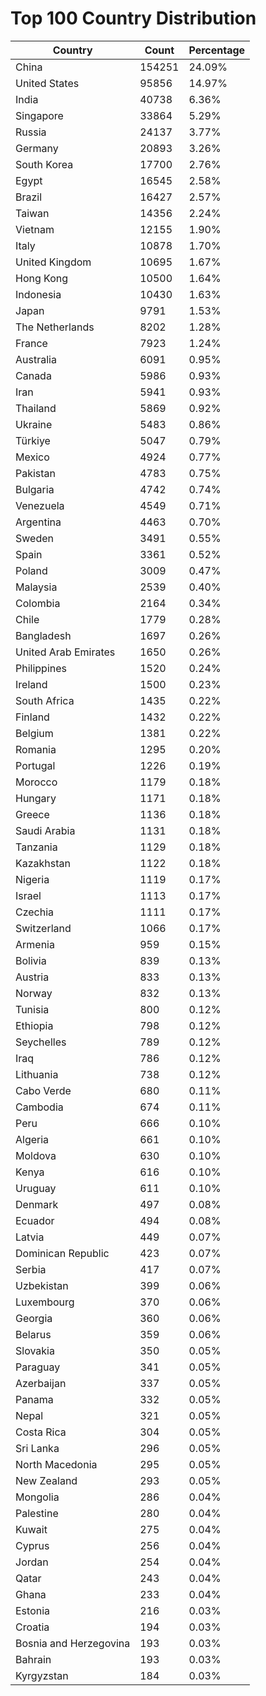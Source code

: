 # Top 100 Country Distribution
| Country | Count | Percentage |
|----|----|----|
| China | 154251 | 24.09% |
| United States | 95856 | 14.97% |
| India | 40738 | 6.36% |
| Singapore | 33864 | 5.29% |
| Russia | 24137 | 3.77% |
| Germany | 20893 | 3.26% |
| South Korea | 17700 | 2.76% |
| Egypt | 16545 | 2.58% |
| Brazil | 16427 | 2.57% |
| Taiwan | 14356 | 2.24% |
| Vietnam | 12155 | 1.90% |
| Italy | 10878 | 1.70% |
| United Kingdom | 10695 | 1.67% |
| Hong Kong | 10500 | 1.64% |
| Indonesia | 10430 | 1.63% |
| Japan | 9791 | 1.53% |
| The Netherlands | 8202 | 1.28% |
| France | 7923 | 1.24% |
| Australia | 6091 | 0.95% |
| Canada | 5986 | 0.93% |
| Iran | 5941 | 0.93% |
| Thailand | 5869 | 0.92% |
| Ukraine | 5483 | 0.86% |
| Türkiye | 5047 | 0.79% |
| Mexico | 4924 | 0.77% |
| Pakistan | 4783 | 0.75% |
| Bulgaria | 4742 | 0.74% |
| Venezuela | 4549 | 0.71% |
| Argentina | 4463 | 0.70% |
| Sweden | 3491 | 0.55% |
| Spain | 3361 | 0.52% |
| Poland | 3009 | 0.47% |
| Malaysia | 2539 | 0.40% |
| Colombia | 2164 | 0.34% |
| Chile | 1779 | 0.28% |
| Bangladesh | 1697 | 0.26% |
| United Arab Emirates | 1650 | 0.26% |
| Philippines | 1520 | 0.24% |
| Ireland | 1500 | 0.23% |
| South Africa | 1435 | 0.22% |
| Finland | 1432 | 0.22% |
| Belgium | 1381 | 0.22% |
| Romania | 1295 | 0.20% |
| Portugal | 1226 | 0.19% |
| Morocco | 1179 | 0.18% |
| Hungary | 1171 | 0.18% |
| Greece | 1136 | 0.18% |
| Saudi Arabia | 1131 | 0.18% |
| Tanzania | 1129 | 0.18% |
| Kazakhstan | 1122 | 0.18% |
| Nigeria | 1119 | 0.17% |
| Israel | 1113 | 0.17% |
| Czechia | 1111 | 0.17% |
| Switzerland | 1066 | 0.17% |
| Armenia | 959 | 0.15% |
| Bolivia | 839 | 0.13% |
| Austria | 833 | 0.13% |
| Norway | 832 | 0.13% |
| Tunisia | 800 | 0.12% |
| Ethiopia | 798 | 0.12% |
| Seychelles | 789 | 0.12% |
| Iraq | 786 | 0.12% |
| Lithuania | 738 | 0.12% |
| Cabo Verde | 680 | 0.11% |
| Cambodia | 674 | 0.11% |
| Peru | 666 | 0.10% |
| Algeria | 661 | 0.10% |
| Moldova | 630 | 0.10% |
| Kenya | 616 | 0.10% |
| Uruguay | 611 | 0.10% |
| Denmark | 497 | 0.08% |
| Ecuador | 494 | 0.08% |
| Latvia | 449 | 0.07% |
| Dominican Republic | 423 | 0.07% |
| Serbia | 417 | 0.07% |
| Uzbekistan | 399 | 0.06% |
| Luxembourg | 370 | 0.06% |
| Georgia | 360 | 0.06% |
| Belarus | 359 | 0.06% |
| Slovakia | 350 | 0.05% |
| Paraguay | 341 | 0.05% |
| Azerbaijan | 337 | 0.05% |
| Panama | 332 | 0.05% |
| Nepal | 321 | 0.05% |
| Costa Rica | 304 | 0.05% |
| Sri Lanka | 296 | 0.05% |
| North Macedonia | 295 | 0.05% |
| New Zealand | 293 | 0.05% |
| Mongolia | 286 | 0.04% |
| Palestine | 280 | 0.04% |
| Kuwait | 275 | 0.04% |
| Cyprus | 256 | 0.04% |
| Jordan | 254 | 0.04% |
| Qatar | 243 | 0.04% |
| Ghana | 233 | 0.04% |
| Estonia | 216 | 0.03% |
| Croatia | 194 | 0.03% |
| Bosnia and Herzegovina | 193 | 0.03% |
| Bahrain | 193 | 0.03% |
| Kyrgyzstan | 184 | 0.03% |

